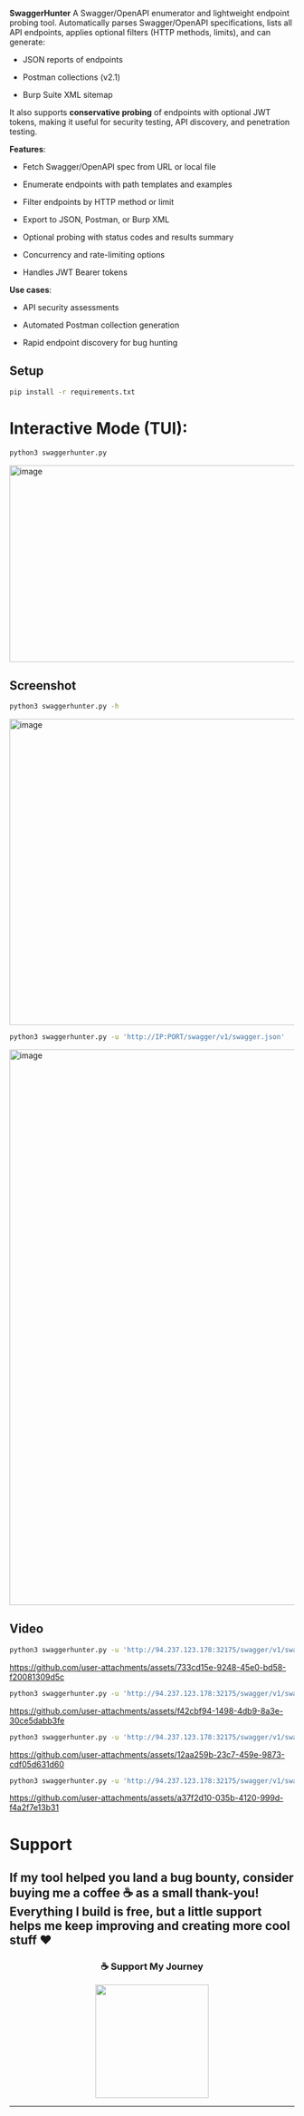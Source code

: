 **SwaggerHunter** A Swagger/OpenAPI enumerator and lightweight endpoint probing tool. Automatically parses Swagger/OpenAPI specifications, lists all API endpoints, applies optional filters (HTTP methods, limits), and can generate:

-   JSON reports of endpoints

-   Postman collections (v2.1)

-   Burp Suite XML sitemap

It also supports **conservative probing** of endpoints with optional JWT tokens, making it useful for security testing, API discovery, and penetration testing.

**Features**:

-   Fetch Swagger/OpenAPI spec from URL or local file

-   Enumerate endpoints with path templates and examples

-   Filter endpoints by HTTP method or limit

-   Export to JSON, Postman, or Burp XML

-   Optional probing with status codes and results summary

-   Concurrency and rate-limiting options

-   Handles JWT Bearer tokens

**Use cases**:

-   API security assessments

-   Automated Postman collection generation

-   Rapid endpoint discovery for bug hunting

## Setup

```bash
pip install -r requirements.txt
```

# Interactive Mode (TUI):

```bash
python3 swaggerhunter.py
```

<img width="1315" height="347" alt="image" src="https://github.com/user-attachments/assets/cb1c4b1e-69d0-43ad-8def-777bf201d57a" />

## Screenshot

```bash
python3 swaggerhunter.py -h
```

<img width="1909" height="540" alt="image" src="https://github.com/user-attachments/assets/cf14ca64-87ab-489b-80ea-86b6e370915f" />

```bash
python3 swaggerhunter.py -u 'http://IP:PORT/swagger/v1/swagger.json'
```

<img width="1908" height="980" alt="image" src="https://github.com/user-attachments/assets/363fb27d-6d0b-4318-8940-3df5a1502c06" />

## Video

```bash
python3 swaggerhunter.py -u 'http://94.237.123.178:32175/swagger/v1/swagger.json' --probe
```

https://github.com/user-attachments/assets/733cd15e-9248-45e0-bd58-f20081309d5c

```bash
python3 swaggerhunter.py -u 'http://94.237.123.178:32175/swagger/v1/swagger.json' --probe --limit 5 --method GET
```

https://github.com/user-attachments/assets/f42cbf94-1498-4db9-8a3e-30ce5dabb3fe

```bash
python3 swaggerhunter.py -u 'http://94.237.123.178:32175/swagger/v1/swagger.json' --probe --method GET --token 'xxxxxxxxxxxxxxxxxxxxxx'
```

https://github.com/user-attachments/assets/12aa259b-23c7-459e-9873-cdf05d631d60

```bash
python3 swaggerhunter.py -u 'http://94.237.123.178:32175/swagger/v1/swagger.json' --probe --method GET --token 'xxxxxxxxxxxxxxxxxxxxx' --limit 5 --postman /mnt/d/autoswagger/swaggerapi.json
```

https://github.com/user-attachments/assets/a37f2d10-035b-4120-999d-f4a2f7e13b31

# Support
If my tool helped you land a bug bounty, consider buying me a coffee ☕️ as a small thank-you! Everything I build is free, but a little support helps me keep improving and creating more cool stuff ❤️
---

<div align="center">
  <h3>☕ Support My Journey</h3>
</div>


<div align="center">
  <a href="https://www.buymeacoffee.com/tobiasguta">
    <img src="https://cdn.buymeacoffee.com/buttons/v2/default-yellow.png" width="200" />
  </a>
</div>

---





